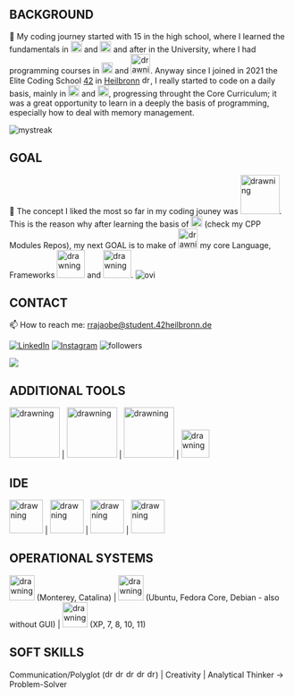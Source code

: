 ## BACKGROUND
🌱 My coding journey started with 15 in the high school, where I learned the fundamentals in <img src="https://upload.wikimedia.org/wikipedia/en/thumb/b/b2/Embarcadero_Delphi_10.4_Sydney_Product_Logo_and_Icon.svg/256px-Embarcadero_Delphi_10.4_Sydney_Product_Logo_and_Icon.svg.png" alt="drawning" width="20"> and <img src="https://encrypted-tbn0.gstatic.com/images?q=tbn:ANd9GcTlghq6u3Wlrj1C-RIrSyul1EMELmct6Crlpw&usqp=CAU" alt="drawning" width="20"/> and after in the University, where I had programming courses in <img src="https://upload.wikimedia.org/wikipedia/commons/thumb/c/c3/Python-logo-notext.svg/800px-Python-logo-notext.svg.png" alt="drawning" width="20"/> and <img src="https://nakedsecurity.sophos.com/wp-content/uploads/sites/2/2022/04/java-1200.png" alt="drawning" width="35"/>.
Anyway since I joined in 2021 the Elite Coding School [42](https://42.fr/en/homepage/) in [Heilbronn](https://www.42heilbronn.de/de/) 
<img src="https://cdn.britannica.com/97/897-050-0BFECDA5/Flag-Germany.jpg" alt="drawning" width="15"/>, I really started to code on a daily basis, mainly in <img src="https://upload.wikimedia.org/wikipedia/commons/thumb/1/18/C_Programming_Language.svg/1200px-C_Programming_Language.svg.png" alt="drawning" width="20"/> and <img src="https://upload.wikimedia.org/wikipedia/commons/thumb/1/18/ISO_C%2B%2B_Logo.svg/1200px-ISO_C%2B%2B_Logo.svg.png" alt="drawning" width="20"/>, progressing throught the Core Curriculum; it was a great opportunity to learn in a deeply the basis of programming, especially how to deal with memory management.

<img src="https://github-readme-streak-stats.herokuapp.com/?user=leruslerus42&theme=tokyonight" alt="mystreak"/>


## GOAL
💞️ The concept I liked the most so far in my coding jouney was <img src="https://miro.medium.com/max/600/1*m8SG-c1f65wgsvu3RxdrTw.png" alt="drawning" width="70"/>. This is the reason why after learning the basis of <img src="https://upload.wikimedia.org/wikipedia/commons/thumb/1/18/ISO_C%2B%2B_Logo.svg/1200px-ISO_C%2B%2B_Logo.svg.png" alt="drawning" width="20"/> (check my CPP Modules Repos), my next GOAL is to make of  <img src="https://upload.wikimedia.org/wikipedia/de/thumb/e/e1/Java-Logo.svg/1200px-Java-Logo.svg.png" alt="drawning" width="35"/> my core Language, Frameworks <img src="https://repository-images.githubusercontent.com/259018719/0663e880-8a02-11ea-9c75-44ca9a90cc1f" alt="drawning" width="50"/> and <img src="https://programadoresbrasil.com.br/wp-content/uploads/2021/05/Spring-BOOT-Interview-questions-1.jpg" alt="drawning" width="50"/>.
<img src="https://github-readme-stats.vercel.app/api/top-langs?username=leruslerus42&show_icons=true&locale=en&layout=compact&theme=chartreuse-dark" alt="ovi" />


## CONTACT

📫 How to reach me: rrajaobe@student.42heilbronn.de

<a href="https://www.linkedin.com/in/aarrajaobelina/" target="_blank"><img src="https://img.shields.io/badge/LinkedIn-%230077B5.svg?&style=flat-square&logo=linkedin&logoColor=white" alt="LinkedIn"></a>
<a href="https://www.instagram.com/ruslan_ruslan_ruslan_29/" target="_blank"><img src="https://img.shields.io/badge/Instagram-%23E4405F.svg?&style=flat-square&logo=instagram&logoColor=white" alt="Instagram"></a>
<img alt="followers" src="https://img.shields.io/github/followers/leruslerus42?label=Followers&style=social">

<img src="https://github-profile-trophy.vercel.app/?username=leruslerus42&theme=juicyfresh&no-bg=true" />




## ADDITIONAL TOOLS
<img src="https://upload.wikimedia.org/wikipedia/commons/thumb/e/e0/Git-logo.svg/1200px-Git-logo.svg.png" alt="drawning" width="90"/> | <img src="https://upload.wikimedia.org/wikipedia/commons/thumb/8/82/Gnu-bash-logo.svg/2560px-Gnu-bash-logo.svg.png" alt="drawning" width="90"/> | <img src="https://encrypted-tbn0.gstatic.com/images?q=tbn:ANd9GcT7zFZTfgMR4M0Qjlf7QCse7zOo7DmFPXYRkJpnmpCS4i_WJ8sPqwCPdPBB2FW_jDfS1oQ&usqp=CAU" alt="drawning" width="90"/> | <img src="http://store-images.s-microsoft.com/image/apps.13087.14417540710289390.4ba88b89-313c-42d6-bf9e-dbf1226cf959.c3b5ca97-10a7-4888-b8e8-afeb5d7c8c97" alt="drawning" width="50"/>

## IDE
<img src="https://miro.medium.com/max/1400/0*SGbxc-dbU0gyaVWm.jpg" alt="drawning" width="60"/> | <img src="https://process.fs.teachablecdn.com/ADNupMnWyR7kCWRvm76Laz/resize=width:705/https://www.filepicker.io/api/file/xJXLt6duTkq3LaY3WFq5" alt="drawning" width="60"/> | <img src="https://www.iri.com/blog/wp-content/uploads/2012/06/eclipse-logo.png" alt="drawning" width="60"/> | <img src="https://upload.wikimedia.org/wikipedia/commons/thumb/9/9f/Vimlogo.svg/1200px-Vimlogo.svg.png" alt="drawning" width="60"/>

## OPERATIONAL SYSTEMS
<img src="https://kb.helpline.w3.uvm.edu/wp-content/uploads/2020/06/1200px-MacOS_logo_2017-1.png" alt="drawning" width="45"/> (Monterey, Catalina)  | <img src="https://www.redhat.com/cms/managed-files/tux-327x360.png" alt="drawning" width="45"/> (Ubuntu, Fedora Core, Debian - also without GUI) | <img src="https://heise.cloudimg.io/width/600/q75.png-lossy-75.webp-lossy-75.foil1/_www-heise-de_/tipps-tricks/imgs/96/2/3/3/6/7/4/0/Untitled-3-7813111b633d7cc6.jpeg" alt="drawning" width="45"/> (XP, 7, 8, 10, 11)

## SOFT SKILLS
Communication/Polyglot (<img src="https://upload.wikimedia.org/wikipedia/commons/thumb/0/03/Flag_of_Italy.svg/1200px-Flag_of_Italy.svg.png" alt="drawning" width="15"/> <img src="https://cdn.britannica.com/97/897-050-0BFECDA5/Flag-Germany.jpg" alt="drawning" width="15"/> <img src="https://upload.wikimedia.org/wikipedia/en/thumb/a/ae/Flag_of_the_United_Kingdom.svg/640px-Flag_of_the_United_Kingdom.svg.png" alt="drawning" width="15"/> <img src="https://cdn.britannica.com/14/4814-004-7C0DF1BB/Flag-Ukraine.jpg" alt="drawning" width="15"/> <img src="https://cdn.britannica.com/36/4336-050-056AC114/Flag-Spain.jpg" alt="drawning" width="15"/>) | Creativity | Analytical Thinker -> Problem-Solver

<!---
1) BADGE ORIGINAL PAGE
https://github.com/madushadhanushka/github-readme


2) avoid this badge for now, since I have no pr (pull requests), issues and problem solved.
<img align="center" src="https://github-readme-stats.vercel.app/api?username=leruslerus42&include_all_commits=true&count_private=true&show_icons=true&line_height=20&title_color=2B5BBD&icon_color=1124BB&text_color=A1A1A1&bg_color=0,000000,130F40" alt="my Github Stats"/>

3) IMAGE TO LINK
  es. 1: [<img src="http://www.google.com.au/images/nav_logo7.png">](http://google.com.au/)

  es. 2: [![Foo](http://www.google.com.au/images/nav_logo7.png)](http://google.com.au/)
--->




<!---
leruslerus42/leruslerus42 is a ✨ special ✨ repository because its `README.md` (this file) appears on your GitHub profile.
You can click the Preview link to take a look at your changes.
--->
